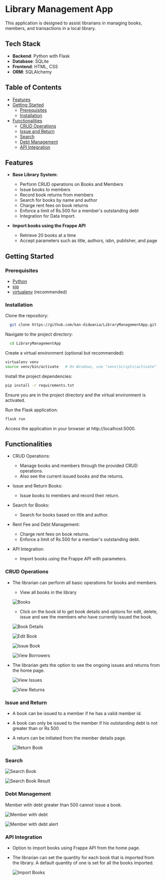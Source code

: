 
# Library Management App

This application is designed to assist librarians in managing books, members, and transactions in a local library.


## Tech Stack

- **Backend**: Python with Flask
- **Database**: SQLite
- **Frontend**: HTML, CSS
- **ORM**: SQLAlchemy


## Table of Contents

- [Features](#features)
- [Getting Started](#getting-started)
  - [Prerequisites](#prerequisites)
  - [Installation](#installation)
- [Functionalities](#functionalities)
  - [CRUD Operations](#crud-operations)
  - [Issue and Return](#issue-and-return)
  - [Search](#search)
  - [Debt Management](#debt-management)
  - [API Integration](#api-integration)
## Features

- **Base Library System:**

  - Perform CRUD operations on Books and Members
  - Issue books to members
  - Record book returns from members
  - Search for books by name and author
  - Charge rent fees on book returns
  - Enforce a limit of Rs.500 for a member's outstanding debt
  - Integration for Data Import.

- **Import books using the Frappe API**
  - Retrieve 20 books at a time
  - Accept parameters such as title, authors, isbn, publisher, and page
## Getting Started

### Prerequisites

- [Python](https://www.python.org/)
- [pip](https://pip.pypa.io/en/stable/installation/)
- [virtualenv](https://virtualenv.pypa.io/en/latest/installation.html) (recommended)


### Installation

Clone the repository:

```bash
  git clone https://github.com/kan-didwania/LibraryManagementApp.git
```

Navigate to the project directory:

```bash
  cd LibraryManagementApp
  ```

Create a virtual environment (optional but recommended):

```bash
virtualenv venv
source venv/bin/activate   # On Windows, use "venv\Scripts\activate"

```
Install the project dependencies:

```bash
pip install -r requirements.txt
```

Ensure you are in the project directory and the virtual environment is activated.

Run the Flask application:

```bash
flask run
```

Access the application in your browser at http://localhost:5000.

## Functionalities

- CRUD Operations:
  
  - Manage books and members through the provided CRUD operations.
  - Also see the current issued books and the returns.

- Issue and Return Books:
  
  - Issue books to members and record their return.
- Search for Books:
  
  - Search for books based on title and author.
- Rent Fee and Debt Management:

  - Charge rent fees on book returns. 
   - Enforce a limit of Rs.500 for a member's outstanding debt.

- API Integration:
  
  - Import books using the Frappe API with parameters.

### CRUD Operations

- The librarian can perform all basic operations for books and members.
  
   - View all books in the library

   ![Books](website/static/images/screenshots/View%20Books.png)

   - Click on the book id to get book details and options for edit, delete, issue and see the members who have currently issued the book.

  ![Book Details](/website/static/images/screenshots/Book%20Details.png)

   ![Edit Book](/website/static/images/screenshots/Edit%20Book.png)
   
   ![Issue Book](/website/static/images/screenshots/Issue%20Book.png)

   ![View Borrowers](/website/static/images/screenshots/View%20Borrowers.png)

- The librarian gets the option to see the ongoing issues and returns from the home page.

    ![View Issues](/website/static/images/screenshots/View%20Issues.png)

    ![View Returns](/website/static/images/screenshots/View%20Returns.png)
   
   
### Issue and Return

- A book can be issued to a member if he has a valid member id.

- A book can only be issued to the member if his outstanding debt is not greater than or Rs 500

- A return can be initiated from the member details page.

  ![Return Book](/website/static/images/screenshots/Return%20Book.png)

### Search

![Search Book](/website/static/images/screenshots/Search%20Book.png)

![Search Book Result](/website/static/images/screenshots/Search%20Book%20Result.png)

### Debt Management 

Member with debt greater than 500 cannot issue a book.

![Member with debt](/website/static/images/screenshots/Member%20Debt.png)

![Member with debt alert](/website/static/images/screenshots/Debt%20Alert.png)

### API Integration

- Option to import books using Frappe API from the home page.

- The librarian can set the quantity for each book that is imported from the library. A default quantity of one is set for all the books imported. 

  ![Import Books](/website/static/images/screenshots/Import%20Books.png)